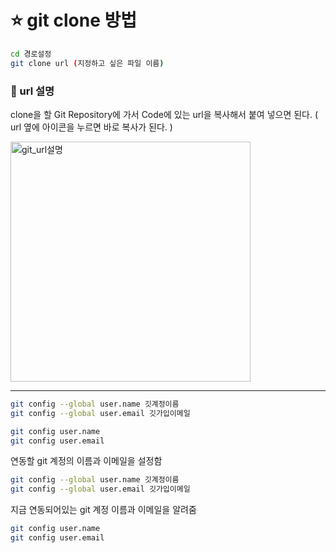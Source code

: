# ⭐ git clone 방법

```bash
cd 경로설정
git clone url (지정하고 싶은 파일 이름)
```

### 📌 url 설명

clone을 할 Git Repository에 가서 Code에 있는 url을 복사해서 붙여 넣으면 된다.
( url 옆에 아이콘을 누르면 바로 복사가 된다. )

<img width="384" alt="git_url설명" src="https://user-images.githubusercontent.com/51290739/135288523-5016b7fe-9a71-4d71-8175-5eff615bc7e8.png">

---

```bash
git config --global user.name 깃계정이름
git config --global user.email 깃가입이메일

git config user.name
git config user.email
```

연동할 git 계정의 이름과 이메일을 설정함

```bash
git config --global user.name 깃계정이름
git config --global user.email 깃가입이메일
```

지금 연동되어있는 git 계정 이름과 이메일을 알려줌

```bash
git config user.name
git config user.email
```